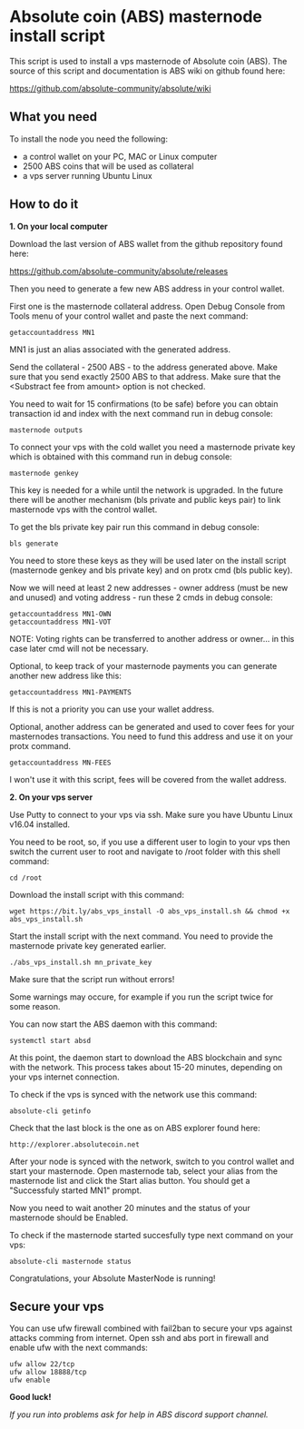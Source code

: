 # Absolute coin (ABS) masternode install script

This script is used to install a vps masternode of Absolute coin (ABS).
The source of this script and documentation is ABS wiki on github found here:

https://github.com/absolute-community/absolute/wiki


## What you need

To install the node you need the following:
- a control wallet on your PC, MAC or Linux computer
- 2500 ABS coins that will be used as collateral
- a vps server running Ubuntu Linux


## How to do it

**1. On your local computer**

Download the last version of ABS wallet from the github repository found here:

https://github.com/absolute-community/absolute/releases

Then you need to generate a few new ABS address in your control wallet. 

First one is the masternode collateral address.
Open Debug Console from Tools menu of your control wallet and paste the next command:

	getaccountaddress MN1

MN1 is just an alias associated with the generated address.

Send the collateral - 2500 ABS - to the address generated above. Make sure that you send exactly 2500 ABS to that address. Make sure that the \<Substract fee from amount\> option is not checked.

You need to wait for 15 confirmations (to be safe) before you can obtain transaction id and index with the next command run in debug console:

	masternode outputs

To connect your vps with the cold wallet you need a masternode private key which is obtained with this command run in debug console:

	masternode genkey

This key is needed for a while until the network is upgraded. In the future there will be another mechanism (bls private and public keys pair) to link masternode vps with the control wallet.

To get the bls private key pair run this command in debug console:

	bls generate

You need to store these keys as they will be used later on the install script (masternode genkey and bls private key) and on protx cmd (bls public key).

Now we will need at least 2 new addresses - owner address (must be new and unused) and voting address - run these 2 cmds in debug console: 

	getaccountaddress MN1-OWN
	getaccountaddress MN1-VOT

NOTE: Voting rights can be transferred to another address or owner... in this case later cmd will not be necessary.

Optional, to keep track of your masternode payments you can generate another new address like this:

	getaccountaddress MN1-PAYMENTS

If this is not a priority you can use your wallet address.

Optional, another address can be generated and used to cover fees for your masternodes transactions. You need to fund this address and use it on your protx command.

	getaccountaddress MN-FEES


I won't use it with this script, fees will be covered from the wallet address.







**2. On your vps server**

Use Putty to connect to your vps via ssh. Make sure you have Ubuntu Linux v16.04 installed.

You need to be root, so, if you use a different user to login to your vps then switch the current user to root and navigate to /root folder with this shell command:

	cd /root

Download the install script with this command:

	wget https://bit.ly/abs_vps_install -O abs_vps_install.sh && chmod +x abs_vps_install.sh

Start the install script with the next command. You need to provide the masternode private key generated earlier.

	./abs_vps_install.sh mn_private_key

Make sure that the script run without errors!

Some warnings may occure, for example if you run the script twice for some reason.

You can now start the ABS daemon with this command:

	systemctl start absd

At this point, the daemon start to download the ABS blockchain and sync with the network. This process takes about 15-20 minutes, depending on your vps internet connection.

To check if the vps is synced with the network use this command:

	absolute-cli getinfo

Check that the last block is the one as on ABS explorer found here:

	http://explorer.absolutecoin.net

After your node is synced with the network, switch to you control wallet and start your masternode. Open masternode tab, select your alias from the masternode list and click the Start alias button. You should get a "Successfuly started MN1" prompt.

Now you need to wait another 20 minutes and the status of your masternode should be Enabled.

To check if the masternode started succesfully type next command on your vps:

	absolute-cli masternode status
	

Congratulations, your Absolute MasterNode is running! 


## Secure your vps

You can use ufw firewall combined with fail2ban to secure your vps against attacks comming from internet.
Open ssh and abs port in firewall and enable ufw with the next commands:

	ufw allow 22/tcp
	ufw allow 18888/tcp
	ufw enable

**Good luck!**

*If you run into problems ask for help in ABS discord support channel.*
